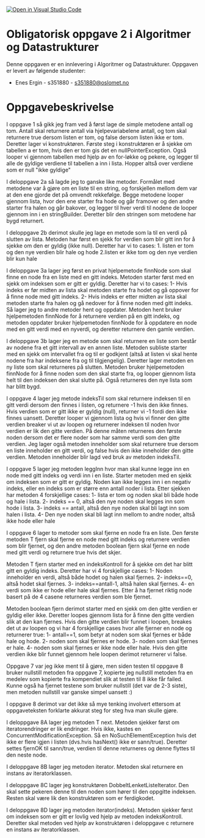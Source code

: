 [![Open in Visual Studio Code](https://classroom.github.com/assets/open-in-vscode-f059dc9a6f8d3a56e377f745f24479a46679e63a5d9fe6f495e02850cd0d8118.svg)](https://classroom.github.com/online_ide?assignment_repo_id=5849543&assignment_repo_type=AssignmentRepo)
# Obligatorisk oppgave 2 i Algoritmer og Datastrukturer

Denne oppgaven er en innlevering i Algoritmer og Datastrukturer. 
Oppgaven er levert av følgende studenter:
* Enes Ergin - s351880 - s351880@oslomet.no

# Oppgavebeskrivelse

I oppgave 1 så gikk jeg fram ved å først lage de simple metodene antall og tom. Antall skal returnere antall via hjelpevariabelene antall, og tom skal returnere true dersom listen er tom, og false dersom listen ikke er tom. Deretter lager vi konstruktøren. Første steg i konstruktøren er å sjekke om tabellen a er tom, hvis den er tom gis det en nullPointerException. Også looper vi gjennom tabellen med hjelp av en for-løkke og pekere, og legger til alle de gyldige verdiene til tabellen a inn i lista. Hopper altså over verdiene som er null "ikke gyldige"

I deloppgave 2a så lagde jeg to ganske like metoder. Formålet med metodene var å gjøre om en liste til en string, og forskjellen mellom dem var at den ene gjorde det på omvendt rekkefølge. Begge metodene looper gjennom lista, hvor den ene starter fra hode og går framover og den andre starter fra halen og går bakover, og legger til hver verdi til nodene de looper gjennom inn i en stringBuilder. Deretter blir den stringen som metodene har bygd returnert.

I deloppgave 2b derimot skulle jeg lage en metode som la til en verdi på slutten av lista. Metoden har først en sjekk for verdien som blir gitt inn for å sjekke om den er gyldig (ikke null). Deretter har vi to cases: 1. listen er tom og den nye verdien blir hale og hode 2.listen er ikke tom og den nye verdien blir kun hale

I deloppgave 3a lager jeg først en privat hjelpemetode finnNode som skal finne en node fra en liste med en gitt indeks. Metoden starter først med en sjekk om indeksen som er gitt er gyldig. Deretter har vi to cases: 1- Hvis indeks er før midten av lista skal metoden starte fra hodet og gå oppover for å finne node med gitt indeks. 2- Hvis indeks er etter midten av lista skal metoden starte fra halen og gå nedover for å finne noden med gitt indeks. Så lager jeg to andre metoder hent og oppdater. Metoden hent bruker hjelpemetoden finnNode for å returnere verdien på en gitt indeks, og metoden oppdater bruker hjelpemetoden finnNode for å oppdatere en node med en gitt verdi med en nyverdi, og deretter returnere den gamle verdien.

I deloppgave 3b lager jeg en metode som skal returnere en liste som består av nodene fra et gitt intervall av en annen liste. Metoden subliste starter med en sjekk om intervallet fra og til er godkjent (altså at listen vi skal hente nodene fra har indeksene fra og til tilgjengelig). Deretter lager metoden en ny liste som skal returneres på slutten. Metoden bruker hjelpemetoden finnNode for å finne noden som den skal starte fra, og looper gjennom lista helt til den indeksen den skal slutte på. Også returneres den nye lista som har blitt bygd.

I oppgave 4 lager jeg metode indeksTil som skal returnere indeksen til en gitt verdi dersom den finnes i listen, og returnere -1 hvis den ikke finnes. Hvis verdien som er gitt ikke er gyldig (null), returner vi -1 fordi den ikke finnes uansett. Deretter looper vi gjennom lista og hvis vi finner den gitte verdien breaker vi ut av loopen og returnerer indeksen til noden hvor verdien er lik den gitte verdien. På denne måten returneres den første noden dersom det er flere noder som har samme verdi som den gitte verdien. Jeg lager også metoden inneholder som skal returnere true dersom en liste inneholder en gitt verdi, og false hvis den ikke inneholder den gitte verdien. Metoden inneholder blir lagd ved bruk av metoden indeksTil.

I oppgave 5 lager jeg metoden leggInn hvor man skal kunne legge inn en node med gitt indeks og verdi inn i en liste. Starter metoden med en sjekk om indeksen som er gitt er gyldig. Noden kan ikke legges inn i en negativ indeks, eller en indeks som er større enn antall noder i lista. Etter sjekken har metoden 4 forskjellige cases: 1- lista er tom og noden skal bli både hode og hale i lista. 2- indeks == 0, altså den nye noden skal legges inn som hode i lista. 3- indeks == antall, altså den nye noden skal bli lagt inn som halen i lista. 4- Den nye noden skal bli lagt inn mellom to andre noder, altså ikke hode eller hale

I oppgave 6 lager to metoder som skal fjerne en node fra en liste. Den første metoden T fjern skal fjerne en node med gitt indeks og returnere verdien som blir fjernet, og den andre metoden boolean fjern skal fjerne en node med gitt verdi og returnere true hvis det skjer. 

Metoden T fjern starter med en indeksKontroll for å sjekke om det har blitt gitt en gyldig indeks. Deretter har vi 4 forskjellige cases: 1- Noden inneholder en verdi, altså både hodet og halen skal fjernes. 2- indeks==0, altså hodet skal fjernes. 3- indeks==antall-1, altså halen skal fjernes. 4- en verdi som ikke er hode eller hale skal fjernes. Etter å ha fjernet riktig node basert på de 4 casene returneres verdien som ble fjernet. 

Metoden boolean fjern derimot starter med en sjekk om den gitte verdien er gyldig eller ikke. Deretter loopes gjennom lista for å finne den gitte verdien slik at den kan fjernes. Hvis den gitte verdien blir funnet i loopen, breakes det ut av loopen og vi har 4 forskjellige cases hvor alle fjerner en node og returnerer true: 1- antall==1, som betyr at noden som skal fjernes er både hale og hode. 2- noden som skal fjernes er hode. 3- noden som skal fjernes er hale. 4- noden som skal fjernes er ikke node eller hale.  Hvis den gitte verdien ikke blir funnet gjennom hele loopen derimot returnerer vi false.

Oppgave 7 var jeg ikke ment til å gjøre, men siden testen til oppgave 8 bruker nullstill metoden fra oppgave 7, kopierte jeg nullstill metoden fra en medelev som kopierte fra kompendiet slik at testen til 8 ikke får failed. Kunne også ha fjernet testene som bruker nullstill (det var de 2-3 siste), men metoden nullstill var ganske simpel uansett :)

I oppgave 8 derimot var det ikke så mye tenking involvert ettersom at oppgaveteksten forklarte akkurat steg for steg hva man skulle gjøre. 

I deloppgave 8A lager jeg metoden T next. Metoden sjekker først om iteratorendringer er lik endringer. Hvis ikke, kastes en ConcurrentModificationException. Så en NoSuchElementException hvis det ikke er flere igjen i listen (dvs.hvis hasNext() ikke er sann/true). Deretter settes fjernOK til sann/true, verdien til denne returneres og denne flyttes til den neste node.

I deloppgave 8B lager jeg metoden iterator. Metoden skal returnere en instans av iteratorklassen.

I deloppgave 8C lager jeg konstruktøren DobbeltLenketListeIterator. Den skal sette pekeren denne til den noden som hører til den oppgitte indeksen. Resten skal være lik den konstruktøren som er ferdigkodet.

I deloppgave 8D lager jeg metoden iterator(indeks). Metoden sjekker først om indeksen som er gitt er lovlig ved hjelp av metoden indeksKontroll. Deretter skal metoden ved hjelp av konstruktøren i deloppgave c returnere en instans av iteratorklassen.

